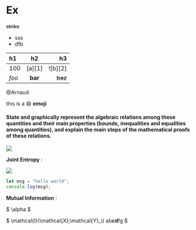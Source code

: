 # Ex

~~strike~~

- sss
- dfb

| h1    |    h2   |      h3 |
|:------|:-------:|--------:|
| 100   | [a][1]  | ![b][2] |
| *foo* | **bar** | ~~baz~~ |

@Arnaud

this is a :smile: __emoji__


#### State and graphically represent the algebraic relations among these quantities and their main properties (bounds, inequalities and equalities among quantities), and explain the main steps of the mathematical proofs of these relations.

![](https://i.imgur.com/v4KFwDp.png)

**Joint Entropy** :

![](https://i.imgur.com/yJzAaFw.png)

```javascript
let msg = "hello world";
console.log(msg);
```

**Mutual Information** :

$ \alpha $

$ \mathcal{I}(\mathcal{X};\mathcal{Y}_i) ab**cd**fg $
